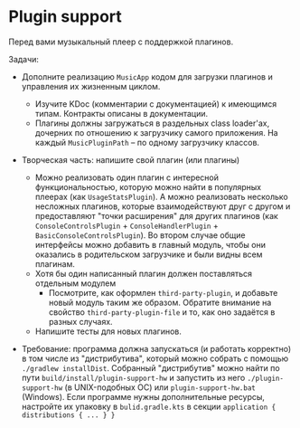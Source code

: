 # Plugin support

Перед вами музыкальный плеер с поддержкой плагинов.

Задачи:

* Дополните реализацию `MusicApp` кодом для загрузки плагинов и управления их жизненным циклом.
    * Изучите KDoc (комментарии с документацией) к имеющимся типам. Контракты описаны в документации.
    * Плагины должны загружаться в раздельных class loader'ах, дочерних по отношению к загрузчику самого приложения.
      На каждый `MusicPluginPath` – по одному загрузчику классов.
* Творческая часть: напишите свой плагин (или плагины)
    * Можно реализовать один плагин с интересной функциональностью, которую можно найти в популярных плеерах 
      (как `UsageStatsPlugin`). 
      А можно реализовать несколько несложных плагинов, которые взаимодействуют друг с другом и предоставляют
      "точки расширения" для других плагинов (как `ConsoleControlsPlugin` + `ConsoleHandlerPlugin` + 
      `BasicConsoleControlsPlugin`). Во втором случае общие интерфейсы можно добавить в главный модуль, 
      чтобы они оказались в родительском загрузчике и были видны всем плагинам.
    * Хотя бы один написанный плагин должен поставляться отдельным модулем
        * Посмотрите, как оформлен `third-party-plugin`, и добавьте новый модуль таким же образом. Обратите внимание на
          свойство `third-party-plugin-file` и то, как оно задаётся в разных случаях.
    * Напишите тесты для новых плагинов.
    
* Требование: программа должна запускаться (и работать корректно) в том числе из "дистрибутива", который можно собрать с помощью 
  `./gradlew installDist`. Собранный "дистрибутив" можно найти по пути `build/install/plugin-support-hw` и запустить из 
  него `./plugin-support-hw` (в UNIX-подобных ОС) или `plugin-support-hw.bat` (Windows). Если программе 
  нужны дополнительные ресурсы, настройте их упаковку в `bulid.gradle.kts` в секции `application {
  distributions { ... } }`
